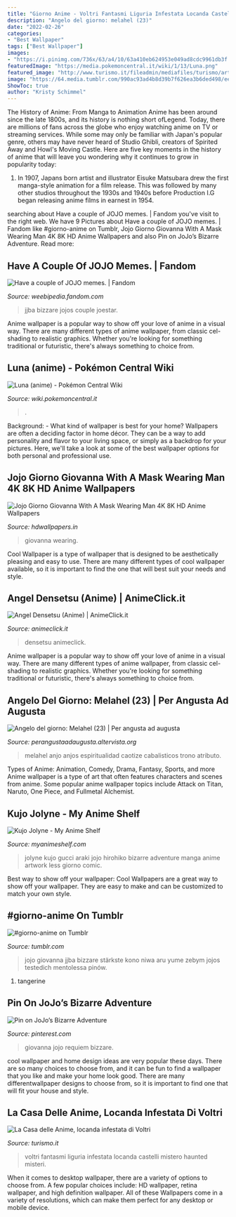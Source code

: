 ```yaml
---
title: "Giorno Anime - Voltri Fantasmi Liguria Infestata Locanda Castelli Mistero Haunted Misteri"
description: "Angelo del giorno: melahel (23)"
date: "2022-02-26"
categories:
- "Best Wallpaper"
tags: ["Best Wallpaper"]
images:
- "https://i.pinimg.com/736x/63/a4/10/63a410eb624953e049ad8cdc9961db3f.jpg"
featuredImage: "https://media.pokemoncentral.it/wiki/1/13/Luna.png"
featured_image: "http://www.turismo.it/fileadmin/mediafiles/turismo/articoli/201511/images/670x400/locanda.jpg"
image: "https://64.media.tumblr.com/990ac93ad4b8d39b7f626ea3b6ded498/ee742c3cbd446b67-7d/s512x512u_c1/992ffca275aad1b16aa39143ae2e772b63d6f508.jpg"
ShowToc: true
author: "Kristy Schimmel"
---
```



The History of Anime: From Manga to Animation
Anime has been around since the late 1800s, and its history is nothing short ofLegend. Today, there are millions of fans across the globe who enjoy watching anime on TV or streaming services. While some may only be familiar with Japan's popular genre, others may have never heard of Studio Ghibli, creators of Spirited Away and Howl's Moving Castle. Here are five key moments in the history of anime that will leave you wondering why it continues to grow in popularity today:
1) In 1907, Japans born artist and illustrator Eisuke Matsubara drew the first manga-style animation for a film release. This was followed by many other studios throughout the 1930s and 1940s before Production I.G began releasing anime films in earnest in 1954.

	

		
searching about Have a couple of JOJO memes. | Fandom you've visit to the right web. We have 9 Pictures about Have a couple of JOJO memes. | Fandom like #giorno-anime on Tumblr, Jojo Giorno Giovanna With A Mask Wearing Man 4K 8K HD Anime Wallpapers and also Pin on JoJo’s Bizarre Adventure. Read more:
		
    
## Have A Couple Of JOJO Memes. | Fandom

<img loading=lazy src="https://static.wikia.nocookie.net/6f5f09b3-5202-467c-9dee-63fe6c2f0f4b" onerror="this.onerror=null;this.src='https://tse3.mm.bing.net/th?id=OIP.-9pSy4j3atcsfqEc6gXgwAHaK8&amp;pid=15.1';" alt="Have a couple of JOJO memes. | Fandom">

_Source: weebipedia.fandom.com_

>jjba bizzare jojos couple joestar. 

	

Anime wallpaper is a popular way to show off your love of anime in a visual way. There are many different types of anime wallpaper, from classic cel-shading to realistic graphics. Whether you're looking for something traditional or futuristic, there's always something to choice from.

    
## Luna (anime) - Pokémon Central Wiki

<img loading=lazy src="https://media.pokemoncentral.it/wiki/1/13/Luna.png" onerror="this.onerror=null;this.src='https://tse4.mm.bing.net/th?id=OIP.rAZfFjAUO6jKWnrSNn-LCQHaFj&amp;pid=15.1';" alt="Luna (anime) - Pokémon Central Wiki">

_Source: wiki.pokemoncentral.it_

>. 

	

Background: - What kind of wallpaper is best for your home?
Wallpapers are often a deciding factor in home décor. They can be a way to add personality and flavor to your living space, or simply as a backdrop for your pictures. Here, we'll take a look at some of the best wallpaper options for both personal and professional use.

    
## Jojo Giorno Giovanna With A Mask Wearing Man 4K 8K HD Anime Wallpapers

<img loading=lazy src="https://www.hdwallpapers.in/download/jojo_giorno_giovanna_with_a_mask_wearing_man_4k_8k_hd_anime-1920x1080.jpg" onerror="this.onerror=null;this.src='https://tse3.mm.bing.net/th?id=OIP.7gVzc2IUHb_KA8bmIFdaIwHaEK&amp;pid=15.1';" alt="Jojo Giorno Giovanna With A Mask Wearing Man 4K 8K HD Anime Wallpapers">

_Source: hdwallpapers.in_

>giovanna wearing. 

	

Cool Wallpaper is a type of wallpaper that is designed to be aesthetically pleasing and easy to use. There are many different types of cool wallpaper available, so it is important to find the one that will best suit your needs and style.

    
## Angel Densetsu (Anime) | AnimeClick.it

<img loading=lazy src="http://www.animeclick.it/images/Anime_big/AngelDensetsu/AngelDensetsu10.jpg" onerror="this.onerror=null;this.src='https://tse1.mm.bing.net/th?id=OIP.cwKgO-lbm6QyZRUZeYphuQHaFj&amp;pid=15.1';" alt="Angel Densetsu (Anime) | AnimeClick.it">

_Source: animeclick.it_

>densetsu animeclick. 

	

Anime wallpaper is a popular way to show off your love of anime in a visual way. There are many different types of anime wallpaper, from classic cel-shading to realistic graphics. Whether you're looking for something traditional or futuristic, there's always something to choice from.

    
## Angelo Del Giorno: Melahel (23) | Per Angusta Ad Augusta

<img loading=lazy src="https://perangustaadaugusta.altervista.org/wp-content/uploads/2020/07/MELAHEL.jpg" onerror="this.onerror=null;this.src='https://tse4.mm.bing.net/th?id=OIP.foZGnpJwc6EgbP2YuUkwOwHaNy&amp;pid=15.1';" alt="Angelo del giorno: Melahel (23) | Per angusta ad augusta">

_Source: perangustaadaugusta.altervista.org_

>melahel anjo anjos espiritualidad caotize cabalisticos trono atributo. 

	

Types of Anime: Animation, Comedy, Drama, Fantasy, Sports, and more
Anime wallpaper is a type of art that often features characters and scenes from anime. Some popular anime wallpaper topics include Attack on Titan, Naruto, One Piece, and Fullmetal Alchemist.

    
## Kujo Jolyne - My Anime Shelf

<img loading=lazy src="http://myanimeshelf.com/upload/dynamic/2013-01/31/775755_10151422174541013_1295387077_o2.jpg" onerror="this.onerror=null;this.src='https://tse4.mm.bing.net/th?id=OIP.ZvrNmlhqL02mhFZf2ZLmHAHaKd&amp;pid=15.1';" alt="Kujo Jolyne - My Anime Shelf">

_Source: myanimeshelf.com_

>jolyne kujo gucci araki jojo hirohiko bizarre adventure manga anime artwork less giorno comic. 

	

Best way to show off your wallpaper:
Cool Wallpapers are a great way to show off your wallpaper. They are easy to make and can be customized to match your own style.

    
## #giorno-anime On Tumblr

<img loading=lazy src="https://64.media.tumblr.com/990ac93ad4b8d39b7f626ea3b6ded498/ee742c3cbd446b67-7d/s512x512u_c1/992ffca275aad1b16aa39143ae2e772b63d6f508.jpg" onerror="this.onerror=null;this.src='https://tse4.mm.bing.net/th?id=OIP.FejNBWFN6pfFraoz2YoVHgHaHa&amp;pid=15.1';" alt="#giorno-anime on Tumblr">

_Source: tumblr.com_

>jojo giovanna jjba bizzare stärkste kono niwa aru yume zebym jojos testedich mentolessa pinów. 

	

1. tangerine 

    
## Pin On JoJo’s Bizarre Adventure

<img loading=lazy src="https://i.pinimg.com/736x/63/a4/10/63a410eb624953e049ad8cdc9961db3f.jpg" onerror="this.onerror=null;this.src='https://tse2.mm.bing.net/th?id=OIP.8RTcYHwnUqo-smhAzRmC3QHaKe&amp;pid=15.1';" alt="Pin on JoJo’s Bizarre Adventure">

_Source: pinterest.com_

>giovanna jojo requiem bizzare. 

	

cool wallpaper and home design ideas are very popular these days. There are so many choices to choose from, and it can be fun to find a wallpaper that you like and make your home look good. There are many differentwallpaper designs to choose from, so it is important to find one that will fit your house and style.

    
## La Casa Delle Anime, Locanda Infestata Di Voltri

<img loading=lazy src="http://www.turismo.it/fileadmin/mediafiles/turismo/articoli/201511/images/670x400/locanda.jpg" onerror="this.onerror=null;this.src='https://tse2.mm.bing.net/th?id=OIP.0xNPkDLZRXlDB23lKdy4cQHaEa&amp;pid=15.1';" alt="La Casa delle Anime, locanda infestata di Voltri">

_Source: turismo.it_

>voltri fantasmi liguria infestata locanda castelli mistero haunted misteri. 

	

When it comes to desktop wallpaper, there are a variety of options to choose from. A few popular choices include: HD wallpaper, retina wallpaper, and high definition wallpaper. All of these Wallpapers come in a variety of resolutions, which can make them perfect for any desktop or mobile device. 

